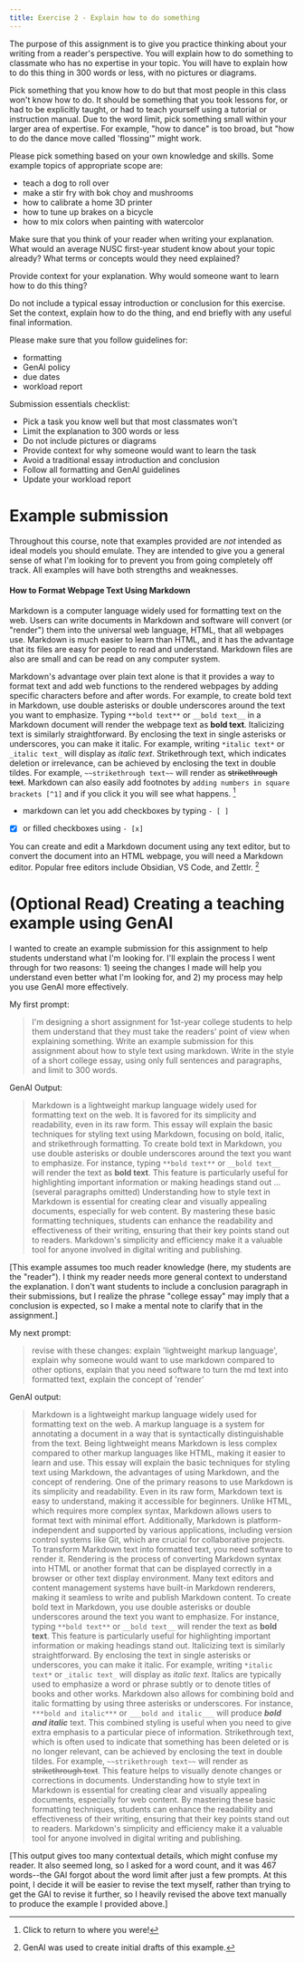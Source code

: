 ```yaml
---
title: Exercise 2 - Explain how to do something
---
```


The purpose of this assignment is to give you practice thinking about your writing from a reader's perspective. You will explain how to do something to classmate who has no expertise in your topic. You will have to explain how to do this thing in 300 words or less, with no pictures or diagrams.

Pick something that you know how to do but that most people in this class won't know how to do. It should be something that you took lessons for, or had to be explicitly taught, or had to teach yourself using a tutorial or instruction manual. Due to the word limit, pick something small within your larger area of expertise. For example, "how to dance" is too broad, but "how to do the dance move called 'flossing'" might work.

Please pick something based on your own knowledge and skills. Some example topics of appropriate scope are:

- teach a dog to roll over
- make a stir fry with bok choy and mushrooms
- how to calibrate a home 3D printer
- how to tune up brakes on a bicycle
- how to mix colors when painting with watercolor

Make sure that you think of your reader when writing your explanation. What would an average NUSC first-year student know about your topic already? What terms or concepts would they need explained?

Provide context for your explanation. Why would someone want to learn how to do this thing?

Do not include a typical essay introduction or conclusion for this exercise. Set the context, explain how to do the thing, and end briefly with any useful final information.

Please make sure that you follow guidelines for:

- formatting
- GenAI policy
- due dates
- workload report

Submission essentials checklist:

- Pick a task you know well but that most classmates won't
- Limit the explanation to 300 words or less
- Do not include pictures or diagrams
- Provide context for why someone would want to learn the task
- Avoid a traditional essay introduction and conclusion
- Follow all formatting and GenAI guidelines
- Update your workload report

# Example submission

Throughout this course, note that examples provided are *not* intended as ideal models you should emulate. They are intended to give you a general sense of what I'm looking for to prevent you from going completely off track. All examples will have both strengths and weaknesses.

#### How to Format Webpage Text Using Markdown

Markdown is a computer language widely used for formatting text on the web. Users can write documents in Markdown and software will convert (or "render") them into the universal web language, HTML, that all webpages use. Markdown is much easier to learn than HTML, and it has the advantage that its files are easy for people to read and understand. Markdown files are also are small and can be read on any computer system.

Markdown's advantage over plain text alone is that it provides a way to format text and add web functions to the rendered webpages by adding specific characters before and after words. For example, to create bold text in Markdown, use double asterisks or double underscores around the text you want to emphasize. Typing `**bold text**` or `__bold text__` in a Markdown document will render the webpage text as **bold text**. Italicizing text is similarly straightforward. By enclosing the text in single asterisks or underscores, you can make it italic. For example, writing `*italic text*` or `_italic text_` will display as *italic text*. Strikethrough text, which indicates deletion or irrelevance, can be achieved by enclosing the text in double tildes. For example, `~~strikethrough text~~` will render as ~~strikethrough text~~. Markdown can also easily add footnotes by `adding numbers in square brackets [^1]` and if you click it you will see what happens. [^1]

- markdown can let you add checkboxes by typing `- [ ]`
- [x] or filled checkboxes using `- [x]`

You can create and edit a Markdown document using any text editor, but to convert the document into an HTML webpage, you will need a Markdown editor. Popular free editors include Obsidian, VS Code, and Zettlr. [^2]

[^1]: Click to return to where you were!
[^2]: GenAI was used to create initial drafts of this example.

# (Optional Read) Creating a teaching example using GenAI

I wanted to create an example submission for this assignment to help students understand what I'm looking for. I'll explain the process I went through for two reasons: 1) seeing the changes I made will help you understand even better what I'm looking for, and 2) my process may help you use GenAI more effectively.

My first prompt:

> I'm designing a short assignment for 1st-year college students to help them understand that they must take the readers' point of view when explaining something. Write an example submission for this assignment about how to style text using markdown. Write in the style of a short college essay, using only full sentences and paragraphs, and limit to 300 words.

GenAI Output:

> Markdown is a lightweight markup language widely used for formatting text on the web. It is favored for its simplicity and readability, even in its raw form. This essay will explain the basic techniques for styling text using Markdown, focusing on bold, italic, and strikethrough formatting.
> To create bold text in Markdown, you use double asterisks or double underscores around the text you want to emphasize. For instance, typing `**bold text**` or `__bold text__` will render the text as **bold text**. This feature is particularly useful for highlighting important information or making headings stand out
> ...(several paragraphs omitted)
> Understanding how to style text in Markdown is essential for creating clear and visually appealing documents, especially for web content. By mastering these basic formatting techniques, students can enhance the readability and effectiveness of their writing, ensuring that their key points stand out to readers. Markdown's simplicity and efficiency make it a valuable tool for anyone involved in digital writing and publishing.

[This example assumes too much reader knowledge (here, my students are the "reader"). I think my reader needs more general context to understand the explanation. I don't want students to include a conclusion paragraph in their submissions, but I realize the phrase "college essay" may imply that a conclusion is expected, so I make a mental note to clarify that in the assignment.]

My next prompt:

> revise with these changes: explain 'lightweight markup language', explain why someone would want to use markdown compared to other options, explain that you need software to turn the md text into formatted text, explain the concept of 'render'

GenAI output:

> Markdown is a lightweight markup language widely used for formatting text on the web. A markup language is a system for annotating a document in a way that is syntactically distinguishable from the text. Being lightweight means Markdown is less complex compared to other markup languages like HTML, making it easier to learn and use. This essay will explain the basic techniques for styling text using Markdown, the advantages of using Markdown, and the concept of rendering.
> One of the primary reasons to use Markdown is its simplicity and readability. Even in its raw form, Markdown text is easy to understand, making it accessible for beginners. Unlike HTML, which requires more complex syntax, Markdown allows users to format text with minimal effort. Additionally, Markdown is platform-independent and supported by various applications, including version control systems like Git, which are crucial for collaborative projects.
> To transform Markdown text into formatted text, you need software to render it. Rendering is the process of converting Markdown syntax into HTML or another format that can be displayed correctly in a browser or other text display environment. Many text editors and content management systems have built-in Markdown renderers, making it seamless to write and publish Markdown content.
> To create bold text in Markdown, you use double asterisks or double underscores around the text you want to emphasize. For instance, typing `**bold text**` or `__bold text__` will render the text as **bold text**. This feature is particularly useful for highlighting important information or making headings stand out.
> Italicizing text is similarly straightforward. By enclosing the text in single asterisks or underscores, you can make it italic. For example, writing `*italic text*` or `_italic text_` will display as *italic text*. Italics are typically used to emphasize a word or phrase subtly or to denote titles of books and other works.
> Markdown also allows for combining bold and italic formatting by using three asterisks or underscores. For instance, `***bold and italic***` or `___bold and italic___` will produce ***bold and italic*** text. This combined styling is useful when you need to give extra emphasis to a particular piece of information.
> Strikethrough text, which is often used to indicate that something has been deleted or is no longer relevant, can be achieved by enclosing the text in double tildes. For example, `~~strikethrough text~~` will render as ~~strikethrough text~~. This feature helps to visually denote changes or corrections in documents.
> Understanding how to style text in Markdown is essential for creating clear and visually appealing documents, especially for web content. By mastering these basic formatting techniques, students can enhance the readability and effectiveness of their writing, ensuring that their key points stand out to readers. Markdown's simplicity and efficiency make it a valuable tool for anyone involved in digital writing and publishing.

[This output gives too many contextual details, which might confuse my reader. It also seemed long, so I asked for a word count, and it was 467 words--the GAI forgot about the word limit after just a few prompts. At this point, I decide it will be easier to revise the text myself, rather than trying to get the GAI to revise it further, so I heavily revised the above text manually to produce the example I provided above.]
